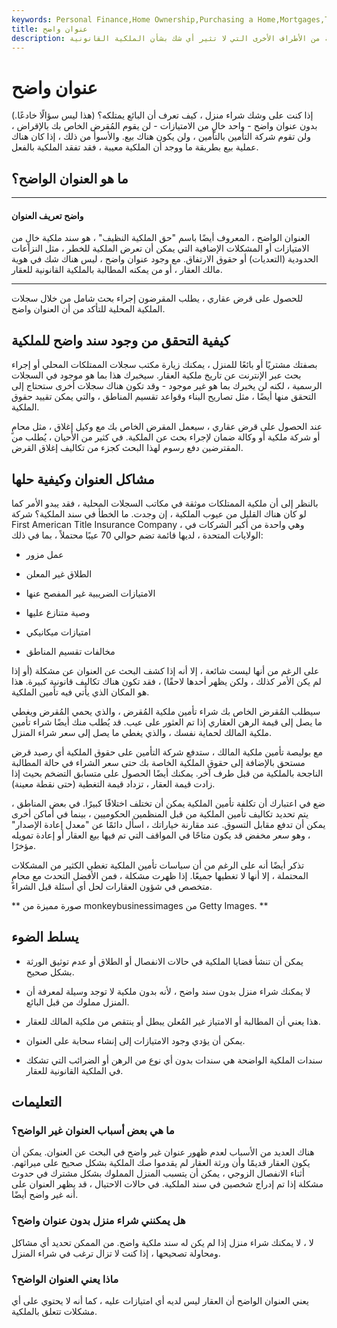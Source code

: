```yaml
---
keywords: Personal Finance,Home Ownership,Purchasing a Home,Mortgages,Title Insurance,Title Search,Buying a Home
title: عنوان واضح
description: العنوان الواضح هو عنوان بدون أي نوع من الإضرار أو الرهن أو الضريبة من الأطراف الأخرى التي لا تثير أي شك بشأن الملكية القانونية.
---
```


# عنوان واضح
إذا كنت على وشك شراء منزل ، كيف تعرف أن البائع يمتلكه؟ (هذا ليس سؤالًا خادعًا.) بدون عنوان واضح - واحد خالٍ من الامتيازات - لن يقوم المُقرض الخاص بك بالإقراض ، ولن تقوم شركة التأمين بالتأمين ، ولن يكون هناك بيع. والأسوأ من ذلك ، إذا كان هناك عملية بيع بطريقة ما ووجد أن الملكية معيبة ، فقد تفقد الملكية بالفعل.

## ما هو العنوان الواضح؟

***

#### واضح تعريف العنوان

العنوان الواضح ، المعروف أيضًا باسم "حق الملكية النظيف" ، هو سند ملكية خالٍ من الامتيازات أو المشكلات الإضافية التي يمكن أن تعرض الملكية للخطر ، مثل النزاعات الحدودية (التعديات) أو حقوق الارتفاق. مع وجود عنوان واضح ، ليس هناك شك في هوية مالك العقار ، أو من يمكنه المطالبة بالملكية القانونية للعقار.

***

للحصول على قرض عقاري ، يطلب المقرضون إجراء بحث شامل من خلال سجلات الملكية المحلية للتأكد من أن العنوان واضح.

## كيفية التحقق من وجود سند واضح للملكية

بصفتك مشتريًا أو بائعًا للمنزل ، يمكنك زيارة مكتب سجلات الممتلكات المحلي أو إجراء بحث عبر الإنترنت عن تاريخ ملكية العقار. سيخبرك هذا بما هو موجود في السجلات الرسمية ، لكنه لن يخبرك بما هو غير موجود - وقد تكون هناك سجلات أخرى ستحتاج إلى التحقق منها أيضًا ، مثل تصاريح البناء وقواعد تقسيم المناطق ، والتي يمكن تقييد حقوق الملكية.

عند الحصول على قرض عقاري ، سيعمل المقرض الخاص بك مع وكيل إغلاق ، مثل محامٍ أو شركة ملكية أو وكالة ضمان لإجراء بحث عن الملكية. في كثير من الأحيان ، يُطلب من المقترضين دفع رسوم لهذا البحث كجزء من تكاليف إغلاق القرض.

## مشاكل العنوان وكيفية حلها

بالنظر إلى أن ملكية الممتلكات موثقة في مكاتب السجلات المحلية ، فقد يبدو الأمر كما لو كان هناك القليل من عيوب الملكية ، إن وجدت. ما الخطأ في سند الملكية؟ شركة First American Title Insurance Company ، وهي واحدة من أكبر الشركات في الولايات المتحدة ، لديها قائمة تضم حوالي 70 عيبًا محتملاً ، بما في ذلك:

- عمل مزور

- الطلاق غير المعلن

- الامتيازات الضريبية غير المفصح عنها

- وصية متنازع عليها

- امتيازات ميكانيكي

- مخالفات تقسيم المناطق

على الرغم من أنها ليست شائعة ، إلا أنه إذا كشف البحث عن العنوان عن مشكلة (أو إذا لم يكن الأمر كذلك ، ولكن يظهر أحدها لاحقًا) ، فقد تكون هناك تكاليف قانونية كبيرة. هذا هو المكان الذي يأتي فيه تأمين الملكية.

سيطلب المُقرض الخاص بك شراء تأمين ملكية المُقرض ، والذي يحمي المُقرض ويغطي ما يصل إلى قيمة الرهن العقاري إذا تم العثور على عيب. قد يُطلب منك أيضًا شراء تأمين ملكية المالك لحماية نفسك ، والذي يغطي ما يصل إلى سعر شراء المنزل.

مع بوليصة تأمين ملكية المالك ، ستدفع شركة التأمين على حقوق الملكية أي رصيد قرض مستحق بالإضافة إلى حقوق الملكية الخاصة بك حتى سعر الشراء في حالة المطالبة الناجحة بالملكية من قبل طرف آخر. يمكنك أيضًا الحصول على متسابق التضخم بحيث إذا زادت قيمة العقار ، تزداد قيمة التغطية (حتى نقطة معينة).

ضع في اعتبارك أن تكلفة تأمين الملكية يمكن أن تختلف اختلافًا كبيرًا. في بعض المناطق ، يتم تحديد تكاليف تأمين الملكية من قبل المنظمين الحكوميين ، بينما في أماكن أخرى يمكن أن تدفع مقابل التسوق. عند مقارنة خياراتك ، اسأل دائمًا عن "معدل إعادة الإصدار" ، وهو سعر مخفض قد يكون متاحًا في المواقف التي تم فيها بيع العقار أو إعادة تمويله مؤخرًا.

تذكر أيضًا أنه على الرغم من أن سياسات تأمين الملكية تغطي الكثير من المشكلات المحتملة ، إلا أنها لا تغطيها جميعًا. إذا ظهرت مشكلة ، فمن الأفضل التحدث مع محامٍ متخصص في شؤون العقارات لحل أي أسئلة قبل الشراء.

** صورة مميزة من monkeybusinessimages من Getty Images. **

## يسلط الضوء

- يمكن أن تنشأ قضايا الملكية في حالات الانفصال أو الطلاق أو عدم توثيق الورثة بشكل صحيح.

- لا يمكنك شراء منزل بدون سند واضح ، لأنه بدون ملكية لا توجد وسيلة لمعرفة أن المنزل مملوك من قبل البائع.

- هذا يعني أن المطالبة أو الامتياز غير المُعلن يبطل أو ينتقص من ملكية المالك للعقار.

- يمكن أن يؤدي وجود الامتيازات إلى إنشاء سحابة على العنوان.

- سندات الملكية الواضحة هي سندات بدون أي نوع من الرهن أو الضرائب التي تشكك في الملكية القانونية للعقار.

## التعليمات

### ما هي بعض أسباب العنوان غير الواضح؟

هناك العديد من الأسباب لعدم ظهور عنوان غير واضح في البحث عن العنوان. يمكن أن يكون العقار قديمًا وأن ورثة العقار لم يقدموا صك الملكية بشكل صحيح على ميراثهم. أثناء الانفصال الزوجي ، يمكن أن يتسبب المنزل المملوك بشكل مشترك في حدوث مشكلة إذا تم إدراج شخصين في سند الملكية. في حالات الاحتيال ، قد يظهر العنوان على أنه غير واضح أيضًا.

### هل يمكنني شراء منزل بدون عنوان واضح؟

لا ، لا يمكنك شراء منزل إذا لم يكن له سند ملكية واضح. من الممكن تحديد أي مشاكل ومحاولة تصحيحها ، إذا كنت لا تزال ترغب في شراء المنزل.

### ماذا يعني العنوان الواضح؟

يعني العنوان الواضح أن العقار ليس لديه أي امتيازات عليه ، كما أنه لا يحتوي على أي مشكلات تتعلق بالملكية.

